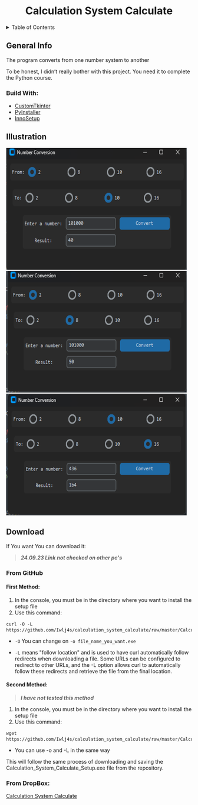 <H1 id="up" align="center" > Calculation System Calculate </H1>

<details>
  <summary>Table of Contents</summary>
  <ol >
    <li >
      <a href="#info">About The Project</a>
      <ul>
        <li><a href="#build_with">Build With</a></li>
      </ul>
    </li>
    <li><a href="#illustration">Illustration</a></li>
    <li><a href="#install">Download</a></li>
    <ul>
        <li><a href="#d_gh">From Github</a></li>
    <ul>
      <li><a href="#d_gh_f">First Method</a></li>
      <li><a href="#d_gh_s">Second Method</a></li>
    </ul>
        <li><a href="#d_db">From DropBox</a></li>
      </ul>
    
  </ol>
</details>


<H2 id="info"> General Info </H2>
The program converts from one number system to another

To be honest, I didn’t really bother with this project. You need it to complete the Python course.

<H3 id="build_with"> Build With: </H3>

* <a href="https://customtkinter.tomschimansky.com/">CustomTkinter </a>
* <a href="https://pyinstaller.org/en/stable/">PyInstaller</a>
* <a href="https://jrsoftware.org/isinfo.php">InnoSetup</a>


<H2 id="illustration"> Illustration </H2>

<img src="img_for_github/pic1.png" alt="pic" width="490" height="330">
<img src="img_for_github/pic2.png" alt="pic" width="490" height="330">
<img src="img_for_github/pic3.png" alt="pic" width="490" height="330">

<H2 id="install"> Download </H2>

If You want You can download it:

> ***24.09.23 Link not checked on other pc's***

<H3 id="d_gh"> From GitHub </H3>

<H4 id="d_gh_f"> <b>First Method: </b> </H4>

1. In the console, you must be in the directory where you want to install the setup file
2. Use this command: 

```
curl -O -L https://github.com/Iwlj4s/calculation_system_calculate/raw/master/Calculation_System_Calculate_Setup.exe
```
*  `-O`  You can change on ` -o file_name_you_want.exe `


* `-L` means "follow location" and is used to have curl automatically follow redirects when downloading a file. Some URLs can be configured to redirect to other URLs, and the -L option allows curl to automatically follow these redirects and retrieve the file from the final location.

<H4 id="d_gh_s"> <b>Second Method: </b> </H4>

>***I have not tested this method***

1. In the console, you must be in the directory where you want to install the setup file
2. Use this command:

```
wget https://github.com/Iwlj4s/calculation_system_calculate/raw/master/Calculation_System_Calculate_Setup.exe
```
* You can use -o and -L in the same way

This will follow the same process of downloading and saving the Calculation_System_Calculate_Setup.exe file from the repository.

<H3 id="d_db"> From DropBox: </H3>

<a href="https://www.dropbox.com/sh/eiew06kmrdptk52/AAB7dx5k2qvrsSqaIwSE8Fb_a?dl=0">Calculation System Calculate</a>
